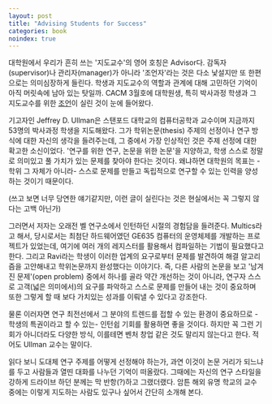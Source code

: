 ```yaml
---
layout: post
title: "Advising Students for Success"
categories: book
noindex: true
---
```


대학원에서 우리가 흔히 쓰는 '지도교수'의 영어 호칭은 Advisor다. 감독자(supervisor)나 관리자(manager)가 아니라 '조언자'라는 것은 다소 낯설지만 또 한편으로는 의미심장하게 들린다. 학생과 지도교수의 역할과 관계에 대해 고민하던 기억이 아직 머릿속에 남아 있는 탓일까. CACM 3월호에 대학원생, 특히 박사과정 학생과 그 지도교수를 위한 [조언](http://portal.acm.org/citation.cfm?id=1467247.1467260&amp;coll=portal&amp;dl=ACM&amp;idx=J79&amp;part=magazine&amp;WantType=Magazines&amp;title=Communications%20of%20the%20ACM&amp;CFID=27197904&amp;CFTOKEN=97055772)이 실린 것이 눈에 들어왔다.

기고자인 Jeffrey D. Ullman은 스탠포드 대학교의 컴퓨터공학과 교수이며 지금까지 53명의 박사과정 학생을 지도해왔다. 그가 학위논문(thesis) 주제의 선정이나 연구 방식에 대한 자신의 생각을 들려주는데, 그 중에서 가장 인상적인 것은 주제 선정에 대한 확고한 소신이었다. '연구를 위한 연구, 논문을 위한 논문'을 지양하고, 학생 스스로 정말로 의미있고 풀 가치가 있는 문제를 찾아야 한다는 것이다. 왜냐하면 대학원의 목표는 -학위 그 자체가 아니라- 스스로 문제를 만들고 독립적으로 연구할 수 있는 인력을 양성하는 것이기 때문이다.

(쓰고 보면 너무 당연한 얘기같지만, 이런 글이 실린다는 것은 현실에서는 꼭 그렇지 않다는 고백 아닌가)

그러면서 저자는 오래전 벨 연구소에서 인턴하던 시절의 경험담을 들려준다. Multics라고 해서, 당시로서는 최첨단 하드웨어였던 GE635 컴퓨터의 운영체제를 개발하는 프로젝트가 있었는데, 여기에 여러 개의 레지스터를 활용해서 컴파일하는 기법이 필요했다고 한다. 그리고 Ravi라는 학생이 이러한 업계의 요구로부터 문제를 발견하여 해결 알고리즘을 고안해내고 학위논문까지 완성했다는 이야기다. 즉, 다른 사람의 논문을 보고 '남겨진 문제'(open problem) 중에서 하나를 골라 약간 개선하는 것이 아니라, 연구자 스스로 고객(넓은 의미에서)의 요구를 파악하고 스스로 문제를 만들어 내는 것이 중요하며 또한 그렇게 할 때 보다 가치있는 성과를 이뤄낼 수 있다고 강조한다.

물론 이러자면 연구 최전선에서 그 분야의 트렌드를 접할 수 있는 환경이 중요하므로 -학생의 특권이라고 할 수 있는- 인턴쉽 기회를 활용하면 좋을 것이다. 하지만 꼭 그런 기회가 아니더라도 다양한 방식, 이를테면 벤처 창업 같은 것도 말리지 않는다고 한다. 적어도 Ullman 교수는 말이다.

읽다 보니 도대체 연구 주제를 어떻게 선정해야 하는가, 과연 이것이 논문 거리가 되느냐를 두고 사람들과 열띤 대화를 나누던 기억이 떠올랐다. 그때에는 자신의 연구 스타일을 강하게 드라이브 하던 분께는 막 반항(?)하고 그랬더랬다. 암튼 해외 유명 학교의 교수 중에는 이렇게 지도하는 사람도 있구나 싶어서 간단히 소개해 본다.